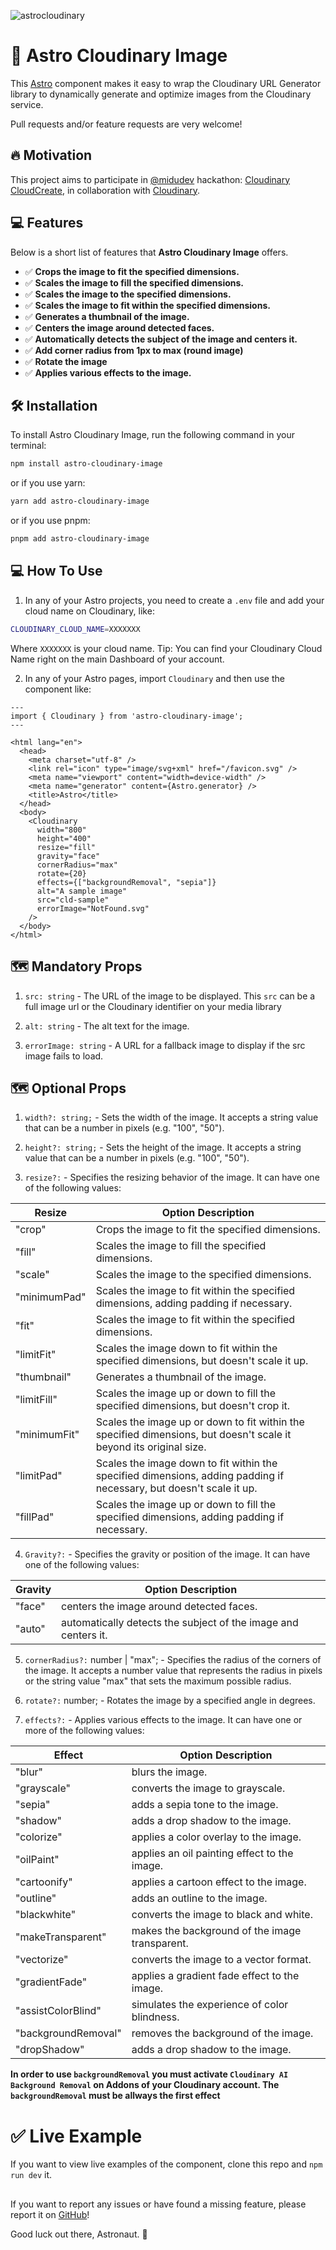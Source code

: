 ![astrocloudinary](https://user-images.githubusercontent.com/20164590/221385959-78078d28-79c3-40ec-b2c1-c4dfa01c03ad.png)

# 🚀 Astro Cloudinary Image

This [Astro](https://astro.build/) component makes it easy to wrap the Cloudinary URL Generator library to dynamically generate and optimize images from the Cloudinary service.

Pull requests and/or feature requests are very welcome!

## 🔥 Motivation

This project aims to participate in [@midudev](https://www.github.com/midudev) hackathon: [Cloudinary CloudCreate](https://cloudinary.com/blog/cloudinary-cloudcreate-tech-products-hackathon?utm_source=twitter&utm_medium=social-company&utm_campaign=1307&utm_term=194&utm_content=blog_cloudcreate_hackathon), in collaboration with [Cloudinary](https://cloudinary.com/).

## 💻 Features

Below is a short list of features that **Astro Cloudinary Image** offers.

- ✅ **Crops the image to fit the specified dimensions.**
- ✅ **Scales the image to fill the specified dimensions.**
- ✅ **Scales the image to the specified dimensions.**
- ✅ **Scales the image to fit within the specified dimensions.**
- ✅ **Generates a thumbnail of the image.**
- ✅ **Centers the image around detected faces.**
- ✅ **Automatically detects the subject of the image and centers it.**
- ✅ **Add corner radius from 1px to max (round image)**
- ✅ **Rotate the image**
- ✅ **Applies various effects to the image.**

## 🛠️ Installation

To install Astro Cloudinary Image, run the following command in your terminal:

```bash
npm install astro-cloudinary-image
```

or if you use yarn:
  
```bash
yarn add astro-cloudinary-image
```

or if you use pnpm:

```bash
pnpm add astro-cloudinary-image
```

## 💻 How To Use

1. In any of your Astro projects, you need to create a `.env` file and add your cloud name on Cloudinary, like: 

```bash
CLOUDINARY_CLOUD_NAME=XXXXXXX
```

Where `XXXXXXX` is your cloud name. Tip: You can find your Cloudinary Cloud Name right on the main Dashboard of your account.

2. In any of your Astro pages, import `Cloudinary` and then use the component like:

```astro
---
import { Cloudinary } from 'astro-cloudinary-image';
---

<html lang="en">
  <head>
    <meta charset="utf-8" />
    <link rel="icon" type="image/svg+xml" href="/favicon.svg" />
    <meta name="viewport" content="width=device-width" />
    <meta name="generator" content={Astro.generator} />
    <title>Astro</title>
  </head>
  <body>  
    <Cloudinary 
      width="800"
      height="400"
      resize="fill"
      gravity="face"
      cornerRadius="max"
      rotate={20}
      effects={["backgroundRemoval", "sepia"]}
      alt="A sample image"
      src="cld-sample" 
      errorImage="NotFound.svg"
    />
  </body>
</html>
```
## 🗺️ Mandatory Props

1. `src: string` - The URL of the image to be displayed. This `src` can be a full image url or the Cloudinary identifier on your media library

2. `alt: string`	- The alt text for the image.

3. `errorImage: string` - A URL for a fallback image to display if the src image fails to load.

## 🗺️ Optional Props

1. `width?: string;` - Sets the width of the image. It accepts a string value that can be a number in pixels (e.g. "100", "50").

2. `height?: string;` - Sets the height of the image. It accepts a string value that can be a number in pixels (e.g. "100", "50").

3. `resize?:` - Specifies the resizing behavior of the image. It can have one of the following values:

Resize | Option	Description
------------ | ------------- 
"crop" |	Crops the image to fit the specified dimensions.
"fill" |	Scales the image to fill the specified dimensions.
"scale" |	Scales the image to the specified dimensions.
"minimumPad" |	Scales the image to fit within the specified dimensions, adding padding if necessary.
"fit" |	Scales the image to fit within the specified dimensions.
"limitFit" |	Scales the image down to fit within the specified dimensions, but doesn't scale it up.
"thumbnail" |	Generates a thumbnail of the image.
"limitFill" |	Scales the image up or down to fill the specified dimensions, but doesn't crop it.
"minimumFit" |	Scales the image up or down to fit within the specified dimensions, but doesn't scale it beyond its original size.
"limitPad" |	Scales the image down to fit within the specified dimensions, adding padding if necessary, but doesn't scale it up.
"fillPad" |	Scales the image up or down to fill the specified dimensions, adding padding if necessary.

4. `Gravity?:` - Specifies the gravity or position of the image. It can have one of the following values:

Gravity | Option	Description
------------ | ------------- 
"face" | centers the image around detected faces.
"auto" | automatically detects the subject of the image and centers it.

5. `cornerRadius?:` number | "max"; - Specifies the radius of the corners of the image. It accepts a number value that represents the radius in pixels or the string value "max" that sets the maximum possible radius.

6. `rotate?:` number; - Rotates the image by a specified angle in degrees.

7. `effects?:` - Applies various effects to the image. It can have one or more of the following values:

Effect | Option	Description
------------ | ------------- 
"blur" | blurs the image.
"grayscale" | converts the image to grayscale.
"sepia" | adds a sepia tone to the image.
"shadow" | adds a drop shadow to the image.
"colorize" | applies a color overlay to the image.
"oilPaint" | applies an oil painting effect to the image.
"cartoonify" | applies a cartoon effect to the image.
"outline" | adds an outline to the image.
"blackwhite" | converts the image to black and white.
"makeTransparent" | makes the background of the image transparent.
"vectorize" | converts the image to a vector format.
"gradientFade" | applies a gradient fade effect to the image.
"assistColorBlind" | simulates the experience of color blindness.
"backgroundRemoval" | removes the background of the image.
"dropShadow" | adds a drop shadow to the image.

__**In order to use `backgroundRemoval` you must activate `Cloudinary AI Background Removal` on Addons of your Cloudinary account. The `backgroundRemoval` must be allways the first effect**__

# ✅ Live Example

If you want to view live examples of the component, clone this repo and `npm run dev` it.

## 

If you want to report any issues or have found a missing feature, please report it on [GitHub](https://github.com/ericrisco/astro-cloudinary-image/issues)!

Good luck out there, Astronaut. 🚀

